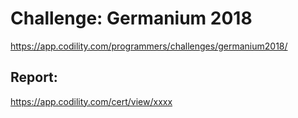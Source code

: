 ﻿# Challenge: Germanium 2018
https://app.codility.com/programmers/challenges/germanium2018/

## Report:
https://app.codility.com/cert/view/xxxx